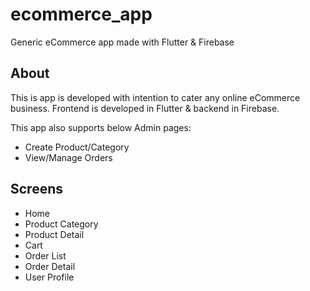 # ecommerce_app
Generic eCommerce app made with Flutter & Firebase 

## About
This is app is developed with intention to cater any online eCommerce business. Frontend is developed in Flutter & backend in Firebase.

This app also supports below Admin pages:
 - Create Product/Category
 - View/Manage Orders


## Screens
 - Home
 - Product Category
 - Product Detail
 - Cart
 - Order List
 - Order Detail
 - User Profile

